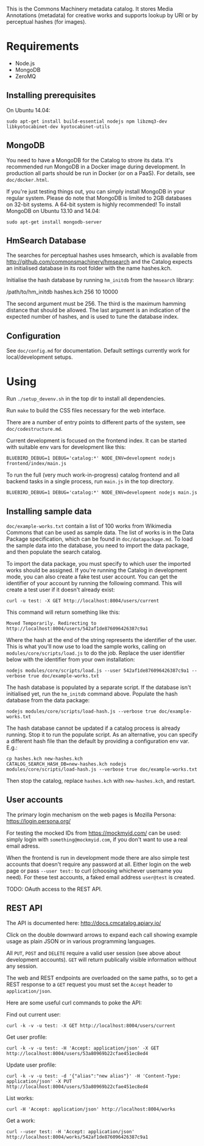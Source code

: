 This is the Commons Machinery metadata catalog. It stores Media Annotations
(metadata) for creative works and supports lookup by URI or by perceptual
hashes (for images).

Requirements
============

* Node.js
* MongoDB
* ZeroMQ


Installing prerequisites
------------------------

On Ubuntu 14.04:

    sudo apt-get install build-essential nodejs npm libzmq3-dev libkyotocabinet-dev kyotocabinet-utils


MongoDB
-------

You need to have a MongoDB for the Catalog to strore its data. It's recommended
run MongoDB in a Docker image during
development.  In production all parts should be run in Docker (or on a
PaaS).  For details, see `doc/docker.html`.

If you're just testing things out, you can simply install MongoDB in your
regular system. Please do note that MongoDB is limited to 2GB databases on
32-bit systems. A 64-bit system is highly recommended! To install MongoDB
on Ubuntu 13.10 and 14.04:

    sudo apt-get install mongodb-server

HmSearch Database
-----------------

The searches for perceptual hashes uses hmsearch, which is available from
http://github.com/commonsmachinery/hmsearch and the Catalog expects an
initialised database in its root folder with the name hashes.kch.

Initialise the hash database by running `hm_initdb` from the
`hmsearch` library:

  /path/to/hm_initdb hashes.kch 256 10 10000

The second argument must be 256.  The third is the maximum hamming
distance that should be allowed.  The last argument is an indication
of the expected number of hashes, and is used to tune the database
index.


Configuration
-------------

See `doc/config.md` for documentation. Default settings currently work
for local/development setups.

Using
=====

Run `./setup_devenv.sh` in the top dir to install all dependencies.

Run `make` to build the CSS files necessary for the web interface.

There are a number of entry points to different parts of the system,
see `doc/codestructure.md`.

Current development is focused on the frontend index.  It can be
started with suitable env vars for development like this:

    BLUEBIRD_DEBUG=1 DEBUG='catalog:*' NODE_ENV=development nodejs frontend/index/main.js

To run the full (very much work-in-progress) catalog frontend and all
backend tasks in a single process, run `main.js` in the top directory.

    BLUEBIRD_DEBUG=1 DEBUG='catalog:*' NODE_ENV=development nodejs main.js


Installing sample data
----------------------

`doc/example-works.txt` contain a list of 100 works from Wikimedia Commons
that can be used as sample data. The list of works is in the Data Package
specification, which can be found in `doc/datapackage.md`. To load the sample
data into the database, you need to import the data package, and then 
populate the search catalog.

To import the data package, you must specify to which user the imported
works should be assigned. If you're running the Catalog in development
mode, you can also create a fake test user account. You can get the
identifier of your account by running the following command. This will
create a test user if it doesn't already exist:

    curl -u test: -X GET http://localhost:8004/users/current

This command will return something like this:

    Moved Temporarily. Redirecting to http://localhost:8004/users/542af1de876096426387c9a1

Where the hash at the end of the string represents the identifier of the
user. This is what you'll now use to load the sample works, calling on
`modules/core/scripts/load.js` to do the job. Replace the user identifier
below with the identifier from your own installation:

    nodejs modules/core/scripts/load.js --user 542af1de876096426387c9a1 --verbose true doc/example-works.txt

The hash database is populated by a separate script.  If the database
isn't initialised yet, run the `hm_initdb` command above.  Populate
the hash database from the data package:

    nodejs modules/core/scripts/load-hash.js --verbose true doc/example-works.txt

The hash database cannot be updated if a catalog process is already
running.  Stop it to run the populate script.  As an alternative, you
can specify a different hash file than the default by providing a
configuration env var.  E.g.:

    cp hashes.kch new-hashes.kch
    CATALOG_SEARCH_HASH_DB=new-hashes.kch nodejs modules/core/scripts/load-hash.js --verbose true doc/example-works.txt

Then stop the catalog, replace `hashes.kch` with `new-hashes.kch`, and
restart.


User accounts
-------------

The primary login mechanism on the web pages is Mozilla Persona:
https://login.persona.org/

For testing the mocked IDs from https://mockmyid.com/ can be used:
simply login with `something@mockmyid.com`, if you don't want to use a
real email adress.

When the frontend is run in development mode there are also simple
test accounts that doesn't require any password at all.  Either login
on the web page or pass `--user test:` to curl (choosing whichever
username you need).  For these test accounts, a faked email address
`user@test` is created.

TODO: OAuth access to the REST API.


REST API
--------

The API is documented here: http://docs.cmcatalog.apiary.io/

Click on the double downward arrows to expand each call showing
example usage as plain JSON or in various programming languages.

All `PUT`, `POST` and `DELETE` require a valid user session (see above
about development accounts).  `GET` will return publically visible
information without any session.

The web and REST endpoints are overloaded on the same paths, so to get
a REST response to a `GET` request you must set the `Accept` header to
`application/json`.

Here are some useful curl commands to poke the API:

Find out current user:

    curl -k -v -u test: -X GET http://localhost:8004/users/current

Get user profile:

    curl -k -v -u test: -H 'Accept: application/json' -X GET http://localhost:8004/users/53a80969b22cfae451ec8ed4

Update user profile:

    curl -k -v -u test: -d '{"alias":"new alias"}' -H 'Content-Type: application/json' -X PUT http://localhost:8004/users/53a80969b22cfae451ec8ed4


List works:

    curl -H 'Accept: application/json' http://localhost:8004/works


Get a work:

    curl --user test: -H 'Accept: application/json' http://localhost:8004/works/542af1de876096426387c9a1


